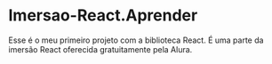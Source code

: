 # Imersao-React.Aprender
Esse é o meu primeiro projeto com a biblioteca React. É uma parte da imersão React oferecida gratuitamente pela Alura. 

